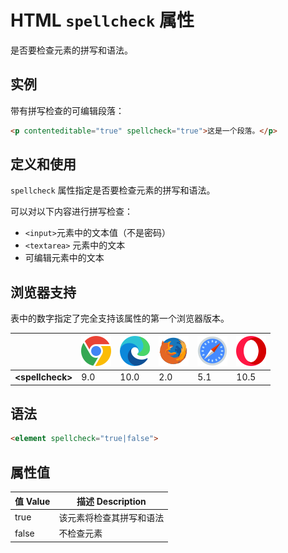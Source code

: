 HTML `spellcheck` 属性
===

是否要检查元素的拼写和语法。

## 实例

带有拼写检查的可编辑段落：

```html idoc:preview
<p contenteditable="true" spellcheck="true">这是一个段落。</p>
```

## 定义和使用

`spellcheck` 属性指定是否要检查元素的拼写和语法。

可以对以下内容进行拼写检查：

- `<input>`元素中的文本值（不是密码）
- `<textarea>` 元素中的文本
- 可编辑元素中的文本

## 浏览器支持

表中的数字指定了完全支持该属性的第一个浏览器版本。

| &nbsp; | ![chrome][1] | ![edge][2] | ![firefox][3] | ![safari][4] | ![opera][5] |
| ---- | ---- | ---- | ---- | ---- | ---- |
| __&lt;spellcheck&gt;__ | 9.0 | 10.0 | 2.0 | 5.1 | 10.5 |
<!--rehype:style=width: 100%; display: inline-table;-->

## 语法

```html
<element spellcheck="true|false">
```

## 属性值

值 Value | 描述 Description
---- | ----
true | 该元素将检查其拼写和语法
false | 不检查元素

[1]: ../../assets/chrome.svg
[2]: ../../assets/edge.svg
[3]: ../../assets/firefox.svg
[4]: ../../assets/safari.svg
[5]: ../../assets/opera.svg